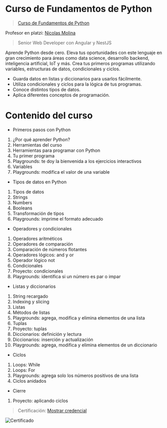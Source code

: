 # Curso de Fundamentos de Python

> <a href="https://platzi.com/cursos/python/?school=_escuela_escuela-datos_">Curso de Fundamentos de Python</a>

Profesor en platzi: <a href="https://github.com/nicobytes">Nicolas Molina</a>

> Senior Web Developer con Angular y NestJS

Aprende Python desde cero. Eleva tus oportunidades con este lenguaje en gran crecimiento para áreas como data science, desarrollo backend, inteligencia artificial, IoT y más. Crea tus primeros programas utilizando variables, estructuras de datos, condicionales y ciclos.

- Guarda datos en listas y diccionarios para usarlos fácilmente.
- Utiliza condicionales y ciclos para la lógica de tus programas.
- Conoce distintos tipos de datos.
- Aplica diferentes conceptos de programación.

# Contenido del curso

- Primeros pasos con Python

1. ¿Por qué aprender Python?
2. Herramientas del curso
3. Herramientas para programar con Python
4. Tu primer programa
5. Playgrounds: te doy la bienvenida a los ejercicios interactivos
6. Variables
7. Playgrounds: modifica el valor de una variable

- Tipos de datos en Python

1. Tipos de datos
2. Strings
3. Numbers
4. Booleans
5. Transformación de tipos
6. Playgrounds: imprime el formato adecuado

- Operadores y condicionales

1. Operadores aritméticos
2. Operadores de comparación
3. Comparación de números flotantes
4. Operadores lógicos: and y or
5. Operador lógico not
6. Condicionales
7. Proyecto: condicionales
8. Playgrounds: identifica si un número es par o impar

- Listas y diccionarios

1. String recargado
2. Indexing y slicing
3. Listas
4. Métodos de listas
5. Playgrounds: agrega, modifica y elimina elementos de una lista
6. Tuplas
7. Proyecto: tuplas
8. Diccionarios: definición y lectura
9. Diccionarios: inserción y actualización
10. Playgrounds: agrega, modifica y elimina elementos de un diccionario

- Ciclos

1. Loops: While
2. Loops: For
3. Playgrounds: agrega solo los números positivos de una lista
4. Ciclos anidados

- Cierre

1. Proyecto: aplicando ciclos

> <span>Certificación: <a href="https://platzi.com/p/RayLex_Aguirre/curso/4227-python/diploma/detalle/">Mostrar credencial</a></span>

![Certificado](img/...)
